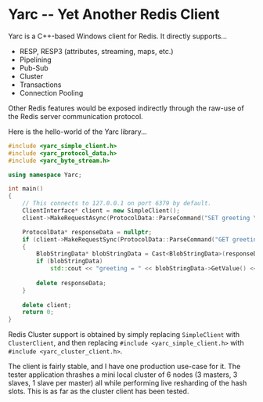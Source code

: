 # Yarc -- Yet Another Redis Client

Yarc is a C++-based Windows client for Redis.  It directly supports...

 * RESP, RESP3 (attributes, streaming, maps, etc.)
 * Pipelining
 * Pub-Sub
 * Cluster
 * Transactions
 * Connection Pooling
 
Other Redis features would be exposed indirectly through the raw-use of the Redis server communication protocol.

Here is the hello-world of the Yarc library...

```C++
#include <yarc_simple_client.h>
#include <yarc_protocol_data.h>
#include <yarc_byte_stream.h>

using namespace Yarc;

int main()
{
	// This connects to 127.0.0.1 on port 6379 by default.
	ClientInterface* client = new SimpleClient();
	client->MakeRequestAsync(ProtocolData::ParseCommand("SET greeting \"Hello, world!\""));

	ProtocolData* responseData = nullptr;
	if (client->MakeRequestSync(ProtocolData::ParseCommand("GET greeting"), responeData))
	{
		BlobStringData* blobStringData = Cast<BlobStringData>(responseData);
		if (blobStringData)
			std::cout << "greeting = " << blobStringData->GetValue() << std::endl;
		
		delete responseData;
	}
		
	delete client;
	return 0;
}
```

Redis Cluster support is obtained by simply replacing `SimpleClient` with `ClusterClient`, and then replacing `#include <yarc_simple_client.h>` with `#include <yarc_cluster_client.h>`.

The client is fairly stable, and I have one production use-case for it.  The tester application thrashes a mini local cluster of 6 nodes (3 masters, 3 slaves, 1 slave per master) all while performing live resharding of the hash slots.  This is as far as the cluster client has been tested.